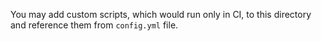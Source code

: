 You may add custom scripts, which would run only in CI, to this directory and
reference them from `config.yml` file.
